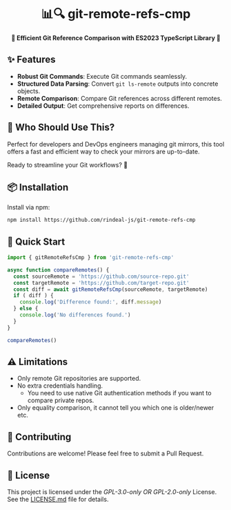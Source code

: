 <h1 align=center>📊🔍 git-remote-refs-cmp</h1>
<p align=center>
  <strong>
    🚀 Efficient Git Reference Comparison with ES2023 TypeScript Library 🚀
  </strong>
</p>


## ✨ Features
- **Robust Git Commands**: Execute Git commands seamlessly.
- **Structured Data Parsing**: Convert `git ls-remote` outputs into concrete objects.
- **Remote Comparison**: Compare Git references across different remotes.
- **Detailed Output**: Get comprehensive reports on differences.

## 👥 Who Should Use This?

Perfect for developers and DevOps engineers managing git mirrors, this tool offers a fast and efficient way to check your mirrors are up-to-date.

Ready to streamline your Git workflows? 🌟

## 📦 Installation

Install via npm:

```bash
npm install https://github.com/rindeal-js/git-remote-refs-cmp
```

## 🚀 Quick Start

```ts
import { gitRemoteRefsCmp } from 'git-remote-refs-cmp'

async function compareRemotes() {
  const sourceRemote = 'https://github.com/source-repo.git'
  const targetRemote = 'https://github.com/target-repo.git'
  const diff = await gitRemoteRefsCmp(sourceRemote, targetRemote)
  if ( diff ) {
    console.log('Difference found:', diff.message)
  } else {
    console.log('No differences found.')
  }
}

compareRemotes()
```

## ⚠️ Limitations

- Only remote Git repositories are supported.
- No extra credentials handling.
  - You need to use native Git authentication methods if you want to compare private repos.
- Only equality comparison, it cannot tell you which one is older/newer etc.

## 🤝 Contributing

Contributions are welcome! Please feel free to submit a Pull Request.

## 📜 License

This project is licensed under the _GPL-3.0-only OR GPL-2.0-only_ License. See the [LICENSE.md](./LICENSE.md) file for details.
